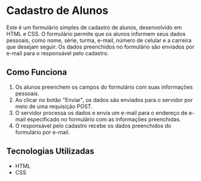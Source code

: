 # Cadastro de Alunos

Este é um formulário simples de cadastro de alunos, desenvolvido em HTML e CSS. O formulário permite que os alunos informem seus dados pessoais, como nome, série, turma, e-mail, número de celular e a carreira que desejam seguir. Os dados preenchidos no formulário são enviados por e-mail para o responsável pelo cadastro.

## Como Funciona

1. Os alunos preenchem os campos do formulário com suas informações pessoais.
2. Ao clicar no botão "Enviar", os dados são enviados para o servidor por meio de uma requisição POST.
3. O servidor processa os dados e envia um e-mail para o endereço de e-mail especificado no formulário com as informações preenchidas.
4. O responsável pelo cadastro recebe os dados preenchidos do formulário por e-mail.

## Tecnologias Utilizadas

- HTML
- CSS
